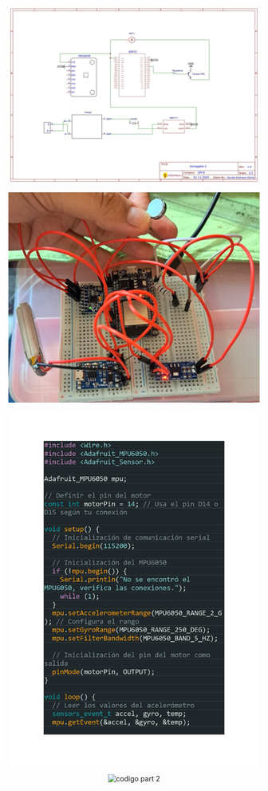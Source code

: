 <p align="center">
  <img src="https://github.com/Arbandu/Fundbio/blob/8ca93134f6dc4b8281dab3b73a6b32579919a6c0/Imagenes/foto%20de%20las%20conecciones.jpg" alt="diseño esquematico electronico">
</p>

<p align="center">
  <img src="https://github.com/Arbandu/Fundbio/blob/7e9a567b663429aa8a4907f603a7d2658bd0bf23/Imagenes/foto%20con%20componentes.jpg" alt="circuito armado">
</p>

<p align="center">
  <img src="https://github.com/Arbandu/Fundbio/blob/08e82efdc09d26ba7f2edb37c0b50776e3ee240c/Imagenes/codigo%20_page-0001.jpg" alt="codigo part 1">
</p>

<p align="center">
  <img src="https://github.com/Arbandu/Fundbio/blob/f9ab94470195a62d9bb4566b2f86622a8233d672/Imagenes/codigo%20_page-0002.jpgg" alt="codigo part 2">
</p>
